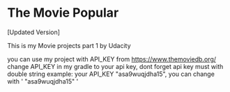 # The Movie Popular

[Updated Version]

This is my Movie projects part 1 by Udacity

you can use my project with API_KEY from https://www.themoviedb.org/ change API_KEY in my gradle to your api key, 
dont forget api key must with double string example: your API_KEY "asa9wuqjdha15", you can change with ' "asa9wuqjdha15" '
